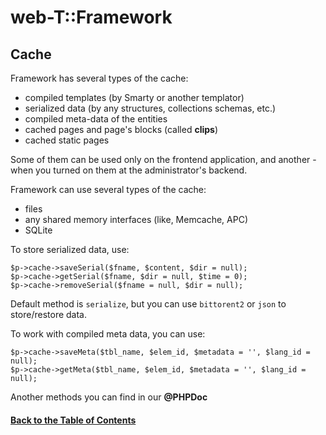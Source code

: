 
# web-T::Framework

## Cache  

 
Framework has several types of the cache:

* compiled templates (by Smarty or another templator)
* serialized data (by any structures, collections schemas, etc.)
* compiled meta-data of the entities
* cached pages and page's blocks (called **clips**)
* cached static pages

Some of them can be used only on the frontend application, and another - when you turned on them at the administrator's backend.

Framework can use several types of the cache:

* files
* any shared memory interfaces (like, Memcache, APC)
* SQLite

To store serialized data, use:

```
$p->cache->saveSerial($fname, $content, $dir = null);
$p->cache->getSerial($fname, $dir = null, $time = 0);
$p->cache->removeSerial($fname = null, $dir = null);
```

Default method is `serialize`, but you can use `bittorent2` or `json` to store/restore data.

To work with compiled meta data, you can use:

```
$p->cache->saveMeta($tbl_name, $elem_id, $metadata = '', $lang_id = null);
$p->cache->getMeta($tbl_name, $elem_id, $metadata = '', $lang_id = null);
```
Another methods you can find in our **@PHPDoc**

#### [Back to the Table of Contents](../README_FRAMEWORK.md)
